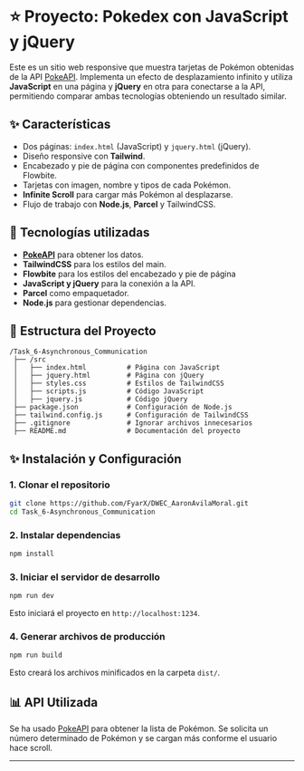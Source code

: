 # ⭐ Proyecto: Pokedex con JavaScript y jQuery

Este es un sitio web responsive que muestra tarjetas de Pokémon obtenidas de la API [PokeAPI](https://pokeapi.co/). Implementa un efecto de desplazamiento infinito y utiliza **JavaScript** en una página y **jQuery** en otra para conectarse a la API, permitiendo comparar ambas tecnologías obteniendo un resultado similar.

## ✨ Características
- Dos páginas: `index.html` (JavaScript) y `jquery.html` (jQuery).
- Diseño responsive con **Tailwind**.
- Encabezado y pie de página con componentes predefinidos de Flowbite.
- Tarjetas con imagen, nombre y tipos de cada Pokémon.
- **Infinite Scroll** para cargar más Pokémon al desplazarse.
- Flujo de trabajo con **Node.js**, **Parcel** y TailwindCSS.

## 📝 Tecnologías utilizadas
- **[PokeAPI](https://pokeapi.co/)** para obtener los datos.
- **TailwindCSS** para los estilos del main.
- **Flowbite** para los estilos del encabezado y pie de página
- **JavaScript y jQuery** para la conexión a la API.
- **Parcel** como empaquetador.
- **Node.js** para gestionar dependencias.

## 📂 Estructura del Proyecto
```plaintext
/Task_6-Asynchronous_Communication
 ├── /src
 │   ├── index.html          # Página con JavaScript
 │   ├── jquery.html         # Página con jQuery
 │   ├── styles.css          # Estilos de TailwindCSS
 │   ├── scripts.js          # Código JavaScript
 │   ├── jquery.js           # Código jQuery
 ├── package.json            # Configuración de Node.js
 ├── tailwind.config.js      # Configuración de TailwindCSS
 ├── .gitignore              # Ignorar archivos innecesarios
 ├── README.md               # Documentación del proyecto
```

## ✨ Instalación y Configuración
### 1. Clonar el repositorio
```sh
git clone https://github.com/FyarX/DWEC_AaronAvilaMoral.git
cd Task_6-Asynchronous_Communication
```
### 2. Instalar dependencias
```sh
npm install
```
### 3. Iniciar el servidor de desarrollo
```sh
npm run dev
```
Esto iniciará el proyecto en `http://localhost:1234`.

### 4. Generar archivos de producción
```sh
npm run build
```
Esto creará los archivos minificados en la carpeta `dist/`.

## 📊 API Utilizada
Se ha usado [PokeAPI](https://pokeapi.co/) para obtener la lista de Pokémon. Se solicita un número determinado de Pokémon y se cargan más conforme el usuario hace scroll.


---
